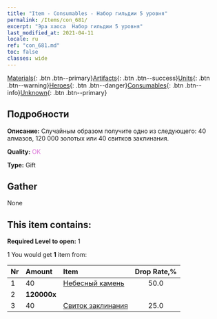 ```yaml
---
title: "Item - Consumables - Набор гильдии 5 уровня"
permalink: /Items/con_681/
excerpt: "Эра хаоса  Набор гильдии 5 уровня"
last_modified_at: 2021-04-11
locale: ru
ref: "con_681.md"
toc: false
classes: wide
---
```

 [Materials](/ru/Items/){: .btn .btn--primary}[Artifacts](/ru/Items/Artifacts/){: .btn .btn--success}[Units](/ru/Items/Units/){: .btn .btn--warning}[Heroes](/ru/Items/Heroes/){: .btn .btn--danger}[Consumables](/ru/Items/Consumables/){: .btn .btn--info}[Unknown](/ru/Items/Unknown/){: .btn .btn--primary}

## Подробности
 **Описание:** Случайным образом получите одно из следующего: 40 алмазов, 120 000 золотых или 40 свитков заклинания.

 **Quality:** <span style="color: #DA70D6">OK</span>

 **Type:** Gift

## Gather

  None

## This item contains:

 **Required Level to open:** 1

 1 You would get **1** item  from:

  | Nr | Amount |     Item    | Drop Rate,% |
  |:---|:-------|:------------|:---------:|
  | 1 | 40 | [Небесный камень](/ru/Items/art_188/) | 50.0 | 
  | 2 |  **120000x** | <i class="fas fa-coins"/> |  | 25.0 | 
  | 3 | 40 | [Свиток заклинания](/ru/Items/con_694/) | 25.0 | 
